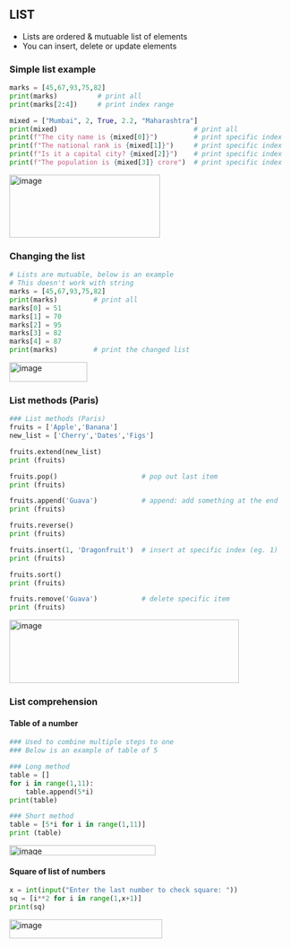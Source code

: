 ## LIST
- Lists are ordered & mutuable list of elements
- You can insert, delete or update elements

### Simple list example
```py
marks = [45,67,93,75,82]
print(marks)          # print all
print(marks[2:4])     # print index range

mixed = ["Mumbai", 2, True, 2.2, "Maharashtra"]
print(mixed)                                  # print all
print(f"The city name is {mixed[0]}")         # print specific index
print(f"The national rank is {mixed[1]}")     # print specific index
print(f"Is it a capital city? {mixed[2]}")    # print specific index
print(f"The population is {mixed[3]} crore")  # print specific index
```
<img width="269" height="112" alt="image" src="https://github.com/user-attachments/assets/3c6dda7a-f0a8-46c7-a354-5f8a25d06e87" />

### Changing the list
```py
# Lists are mutuable, below is an example
# This doesn't work with string
marks = [45,67,93,75,82]
print(marks)         # print all
marks[0] = 51
marks[1] = 70
marks[2] = 95
marks[3] = 82
marks[4] = 87
print(marks)         # print the changed list
```
<img width="139" height="35" alt="image" src="https://github.com/user-attachments/assets/98ccee8a-28d6-4f88-bdcc-30d6a20a6e30" />

### List methods (Paris)
```py
### List methods (Paris)
fruits = ['Apple','Banana']
new_list = ['Cherry','Dates','Figs']

fruits.extend(new_list)
print (fruits)

fruits.pop()                     # pop out last item
print (fruits)

fruits.append('Guava')           # append: add something at the end
print (fruits)

fruits.reverse() 
print (fruits)

fruits.insert(1, 'Dragonfruit')  # insert at specific index (eg. 1)
print (fruits)

fruits.sort()
print (fruits)

fruits.remove('Guava')           # delete specific item
print (fruits)
```
<img width="410" height="113" alt="image" src="https://github.com/user-attachments/assets/9c3ca19f-4de6-4758-935e-b1b23b283408" />

### List comprehension
#### Table of a number
```py
### Used to combine multiple steps to one
### Below is an example of table of 5

### Long method
table = []
for i in range(1,11):
    table.append(5*i)
print(table)

### Short method
table = [5*i for i in range(1,11)]
print (table)
```
<img width="261" height="18" alt="image" src="https://github.com/user-attachments/assets/80662da4-92c5-47a2-84cb-fa696bf66598" />

#### Square of list of numbers
```py
x = int(input("Enter the last number to check square: "))
sq = [i**2 for i in range(1,x+1)]
print(sq)
```
<img width="273" height="34" alt="image" src="https://github.com/user-attachments/assets/c6845a79-f274-4ae8-98f1-fbe6cc692d67" />
